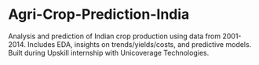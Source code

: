 # Agri-Crop-Prediction-India
Analysis and prediction of Indian crop production using data from 2001-2014. Includes EDA, insights on trends/yields/costs, and predictive models. Built during Upskill internship with Unicoverage Technologies.
